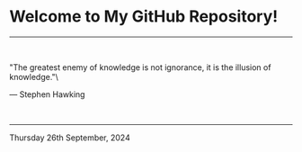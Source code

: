 # Welcome to My GitHub Repository!

---

<br>

"The greatest enemy of knowledge is not ignorance, it is the illusion of knowledge."\

― Stephen Hawking
 
</br>

---
Thursday 26th September, 2024
